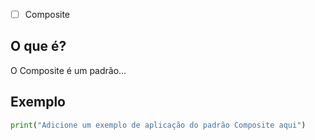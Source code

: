 
- [ ] Composite
## O que é?
O Composite é um padrão...

## Exemplo
```python
print("Adicione um exemplo de aplicação do padrão Composite aqui")
```